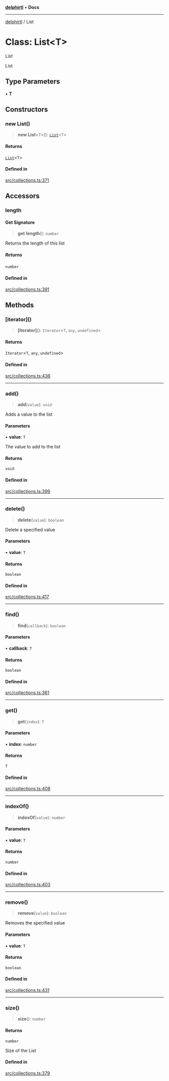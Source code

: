 [**delphirtl**](../README.md) • **Docs**

***

[delphirtl](../globals.md) / List

# Class: List\<T\>

List

 List

## Type Parameters

• **T**

## Constructors

### new List()

> **new List**\<`T`\>(): [`List`](List.md)\<`T`\>

#### Returns

[`List`](List.md)\<`T`\>

#### Defined in

[src/collections.ts:371](https://github.com/chuacw/delphirtl/blob/fec3f5d663dd7c36654525a8693564dece7e3b0d/src/collections.ts#L371)

## Accessors

### length

#### Get Signature

> **get** **length**(): `number`

Returns the length of this list

##### Returns

`number`

#### Defined in

[src/collections.ts:391](https://github.com/chuacw/delphirtl/blob/fec3f5d663dd7c36654525a8693564dece7e3b0d/src/collections.ts#L391)

## Methods

### \[iterator\]()

> **\[iterator\]**(): `Iterator`\<`T`, `any`, `undefined`\>

#### Returns

`Iterator`\<`T`, `any`, `undefined`\>

#### Defined in

[src/collections.ts:436](https://github.com/chuacw/delphirtl/blob/fec3f5d663dd7c36654525a8693564dece7e3b0d/src/collections.ts#L436)

***

### add()

> **add**(`value`): `void`

Adds a value to the list

#### Parameters

• **value**: `T`

The value to add to the list

#### Returns

`void`

#### Defined in

[src/collections.ts:399](https://github.com/chuacw/delphirtl/blob/fec3f5d663dd7c36654525a8693564dece7e3b0d/src/collections.ts#L399)

***

### delete()

> **delete**(`value`): `boolean`

Delete a specified value

#### Parameters

• **value**: `T`

#### Returns

`boolean`

#### Defined in

[src/collections.ts:417](https://github.com/chuacw/delphirtl/blob/fec3f5d663dd7c36654525a8693564dece7e3b0d/src/collections.ts#L417)

***

### find()

> **find**(`callback`): `boolean`

#### Parameters

• **callback**: `T`

#### Returns

`boolean`

#### Defined in

[src/collections.ts:361](https://github.com/chuacw/delphirtl/blob/fec3f5d663dd7c36654525a8693564dece7e3b0d/src/collections.ts#L361)

***

### get()

> **get**(`index`): `T`

#### Parameters

• **index**: `number`

#### Returns

`T`

#### Defined in

[src/collections.ts:408](https://github.com/chuacw/delphirtl/blob/fec3f5d663dd7c36654525a8693564dece7e3b0d/src/collections.ts#L408)

***

### indexOf()

> **indexOf**(`value`): `number`

#### Parameters

• **value**: `T`

#### Returns

`number`

#### Defined in

[src/collections.ts:403](https://github.com/chuacw/delphirtl/blob/fec3f5d663dd7c36654525a8693564dece7e3b0d/src/collections.ts#L403)

***

### remove()

> **remove**(`value`): `boolean`

Removes the specified value

#### Parameters

• **value**: `T`

#### Returns

`boolean`

#### Defined in

[src/collections.ts:431](https://github.com/chuacw/delphirtl/blob/fec3f5d663dd7c36654525a8693564dece7e3b0d/src/collections.ts#L431)

***

### size()

> **size**(): `number`

#### Returns

`number`

Size of the List

#### Defined in

[src/collections.ts:379](https://github.com/chuacw/delphirtl/blob/fec3f5d663dd7c36654525a8693564dece7e3b0d/src/collections.ts#L379)
